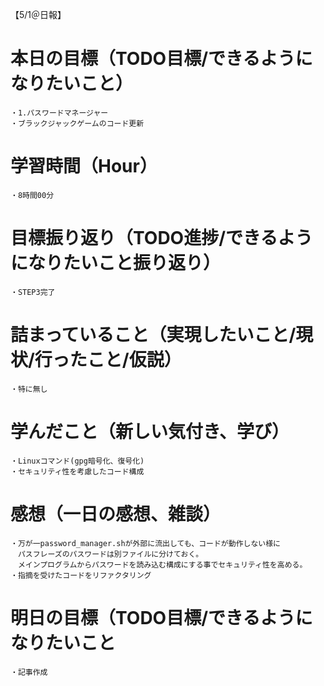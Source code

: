 【5/1＠日報】
# 本日の目標（TODO目標/できるようになりたいこと）
    ・1.パスワードマネージャー
    ・ブラックジャックゲームのコード更新
# 学習時間（Hour）
    ・8時間00分
# 目標振り返り（TODO進捗/できるようになりたいこと振り返り）
    ・STEP3完了
# 詰まっていること（実現したいこと/現状/行ったこと/仮説）
    ・特に無し
# 学んだこと（新しい気付き、学び）
    ・Linuxコマンド(gpg暗号化、復号化)
    ・セキュリティ性を考慮したコード構成
# 感想（一日の感想、雑談）
    ・万が一password_manager.shが外部に流出しても、コードが動作しない様に
    　パスフレーズのパスワードは別ファイルに分けておく。
    　メインプログラムからパスワードを読み込む構成にする事でセキュリティ性を高める。
    ・指摘を受けたコードをリファクタリング
# 明日の目標（TODO目標/できるようになりたいこと
    ・記事作成
